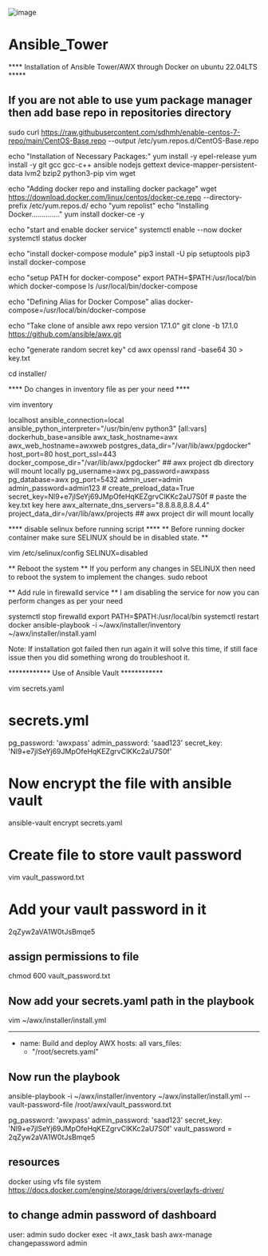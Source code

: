 ![image](https://github.com/user-attachments/assets/65cdf663-3537-4116-bb97-c52a0beefc5b)

# Ansible_Tower
**** Installation of Ansible Tower/AWX through Docker on ubuntu 22.04LTS *****

## If you are not able to use yum package manager then add base repo in repositories directory
sudo curl https://raw.githubusercontent.com/sdhmh/enable-centos-7-repo/main/CentOS-Base.repo --output /etc/yum.repos.d/CentOS-Base.repo

echo "Installation of Necessary Packages:"
yum install -y epel-release 
yum install -y git gcc gcc-c++ ansible nodejs gettext device-mapper-persistent-data lvm2 bzip2 python3-pip vim wget 

echo "Adding docker repo and installing docker package"
wget https://download.docker.com/linux/centos/docker-ce.repo --directory-prefix /etc/yum.repos.d/
echo "yum repolist"
echo "Installing Docker.............."
yum install docker-ce -y

echo "start and enable docker service"
systemctl enable --now docker
systemctl status docker

echo "install docker-compose module"
pip3 install -U pip setuptools 
pip3 install docker-compose 

echo "setup PATH for docker-compose"
export PATH=$PATH:/usr/local/bin
which docker-compose
ls /usr/local/bin/docker-compose

echo "Defining Alias for Docker Compose"
alias docker-compose=/usr/local/bin/docker-compose

echo "Take clone of ansible awx repo version 17.1.0"
git clone -b 17.1.0 https://github.com/ansible/awx.git

echo "generate random secret key"
cd awx
openssl rand -base64 30 > key.txt

cd installer/




**** Do changes in inventory file as per your need ****

vim inventory

localhost ansible_connection=local ansible_python_interpreter="/usr/bin/env python3"
[all:vars]
dockerhub_base=ansible
awx_task_hostname=awx
awx_web_hostname=awxweb
postgres_data_dir="/var/lib/awx/pgdocker"
host_port=80
host_port_ssl=443
docker_compose_dir="/var/lib/awx/pgdocker"  ## awx project db directory will mount locally
pg_username=awx
pg_password=awxpass
pg_database=awx
pg_port=5432
admin_user=admin
admin_password=admin123  # <your admin dashboard password>
create_preload_data=True
secret_key=Nl9+e7jISeYj69JMpOfeHqKEZgrvClKKc2aU7S0f  # paste the key.txt key here 
awx_alternate_dns_servers="8.8.8.8,8.8.4.4"
project_data_dir=/var/lib/awx/projects  ## awx project dir will mount locally

**** disable selinux before running script ****
** Before running docker container make sure SELINUX should be in disabled state. **

vim /etc/selinux/config
SELINUX=disabled

** Reboot the system **
If you perform any changes in SELINUX then need to reboot the system to implement the changes.
sudo reboot

** Add rule in firewalld service **
I am disabling the service for now you can perform changes as per your need

systemctl stop firewalld 
export PATH=$PATH:/usr/local/bin
systemctl restart docker
ansible-playbook -i ~/awx/installer/inventory ~/awx/installer/install.yaml

Note: If installation got failed then run again it will solve this time, if still face issue then you did something wrong do troubleshoot it.


************ Use of Ansible Vault ************

vim secrets.yaml
# secrets.yml
pg_password: 'awxpass'
admin_password: 'saad123'
secret_key: 'Nl9+e7jISeYj69JMpOfeHqKEZgrvClKKc2aU7S0f'

# Now encrypt the file with ansible vault 
ansible-vault encrypt secrets.yaml

# Create file to store vault password
vim vault_password.txt

# Add your vault password in it
2qZyw2aVA1W0tJsBmqe5

## assign permissions to file
chmod 600 vault_password.txt

## Now add your secrets.yaml path in the playbook
vim ~/awx/installer/install.yml

---
- name: Build and deploy AWX
  hosts: all
  vars_files:
    - "/root/secrets.yaml"




## Now run the playbook
ansible-playbook -i ~/awx/installer/inventory ~/awx/installer/install.yml --vault-password-file /root/awx/vault_password.txt

pg_password: 'awxpass'
admin_password: 'saad123'
secret_key: 'Nl9+e7jISeYj69JMpOfeHqKEZgrvClKKc2aU7S0f'
vault_password = 2qZyw2aVA1W0tJsBmqe5



## resources

docker using vfs file system
https://docs.docker.com/engine/storage/drivers/overlayfs-driver/


## to change admin password of dashboard
user: admin
sudo docker exec -it awx_task bash
awx-manage changepassword admin
